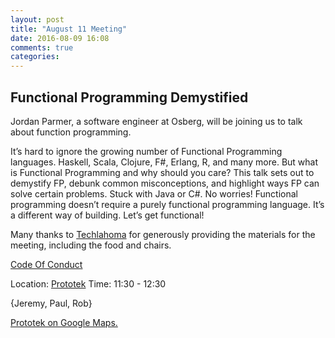 ```yaml
---
layout: post
title: "August 11 Meeting"
date: 2016-08-09 16:08
comments: true
categories: 
---
```


## Functional Programming Demystified

Jordan Parmer, a software engineer at Osberg, will be joining us to talk about function programming.

It’s hard to ignore the growing number of Functional Programming languages. Haskell, Scala, Clojure, F#, Erlang, R, and many more. But what is Functional Programming and why should you care?  This talk sets out to demystify FP, debunk common misconceptions, and highlight ways FP can solve certain problems. Stuck with Java or C#. No worries! Functional programming doesn’t require a purely functional programming language. It’s a different way of building. Let’s get functional!

Many thanks to [Techlahoma](http://www.techlahoma.org/) for generously providing the materials for the meeting, including the food and chairs.

[Code Of Conduct](http://www.okcruby.org/about/)

Location: [Prototek][prototek]
Time: 11:30 - 12:30

{Jeremy, Paul, Rob}

<a href="https://www.google.com/maps/place/401+NW+10th+St/@35.478527,-97.519417,17z/data=!3m1!4b1!4m2!3m1!1s0x87b21733fd30d655:0xce3a1cd9b95c8415">Prototek on Google Maps.</a>

[prototek]: http://prototekokc.com/
